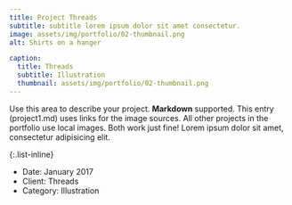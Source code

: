 ```yaml
---
title: Project Threads
subtitle: subtitle lorem ipsum dolor sit amet consectetur.
image: assets/img/portfolio/02-thumbnail.png
alt: Shirts on a hanger

caption:
  title: Threads
  subtitle: Illustration
  thumbnail: assets/img/portfolio/02-thumbnail.png
---
```

Use this area to describe your project. **Markdown** supported. This entry (project1.md) uses links for the image sources. All other projects in the portfolio use local images. Both work just fine! Lorem ipsum dolor sit amet, consectetur adipisicing elit. 

{:.list-inline}
- Date: January 2017
- Client: Threads
- Category: Illustration

